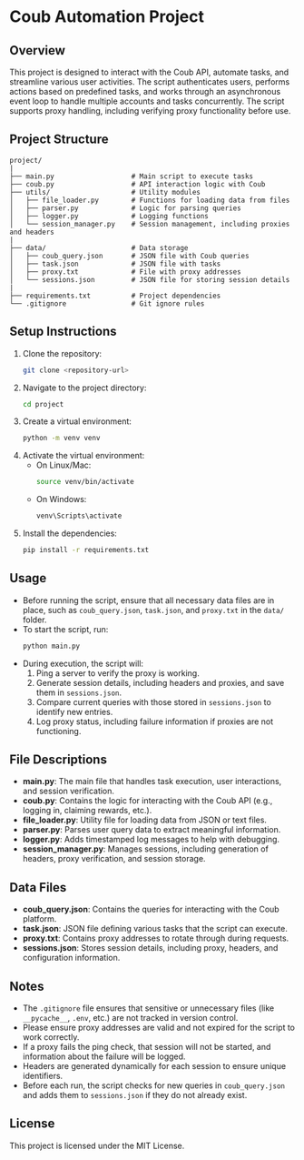 # Coub Automation Project

## Overview
This project is designed to interact with the Coub API, automate tasks, and streamline various user activities. The script authenticates users, performs actions based on predefined tasks, and works through an asynchronous event loop to handle multiple accounts and tasks concurrently. The script supports proxy handling, including verifying proxy functionality before use.

## Project Structure
```
project/
|
├── main.py                   # Main script to execute tasks
├── coub.py                   # API interaction logic with Coub
├── utils/                    # Utility modules
│   ├── file_loader.py        # Functions for loading data from files
│   ├── parser.py             # Logic for parsing queries
│   ├── logger.py             # Logging functions
│   └── session_manager.py    # Session management, including proxies and headers
|
├── data/                     # Data storage
│   ├── coub_query.json       # JSON file with Coub queries
│   ├── task.json             # JSON file with tasks
│   ├── proxy.txt             # File with proxy addresses
│   └── sessions.json         # JSON file for storing session details
|
├── requirements.txt          # Project dependencies
└── .gitignore                # Git ignore rules
```

## Setup Instructions
1. Clone the repository:
   ```sh
   git clone <repository-url>
   ```
2. Navigate to the project directory:
   ```sh
   cd project
   ```
3. Create a virtual environment:
   ```sh
   python -m venv venv
   ```
4. Activate the virtual environment:
   - On Linux/Mac:
     ```sh
     source venv/bin/activate
     ```
   - On Windows:
     ```sh
     venv\Scripts\activate
     ```
5. Install the dependencies:
   ```sh
   pip install -r requirements.txt
   ```

## Usage
- Before running the script, ensure that all necessary data files are in place, such as `coub_query.json`, `task.json`, and `proxy.txt` in the `data/` folder.
- To start the script, run:
  ```sh
  python main.py
  ```
- During execution, the script will:
   1. Ping a server to verify the proxy is working.
   2. Generate session details, including headers and proxies, and save them in `sessions.json`.
   3. Compare current queries with those stored in `sessions.json` to identify new entries.
   4. Log proxy status, including failure information if proxies are not functioning.

## File Descriptions
- **main.py**: The main file that handles task execution, user interactions, and session verification.
- **coub.py**: Contains the logic for interacting with the Coub API (e.g., logging in, claiming rewards, etc.).
- **file_loader.py**: Utility file for loading data from JSON or text files.
- **parser.py**: Parses user query data to extract meaningful information.
- **logger.py**: Adds timestamped log messages to help with debugging.
- **session_manager.py**: Manages sessions, including generation of headers, proxy verification, and session storage.

## Data Files
- **coub_query.json**: Contains the queries for interacting with the Coub platform.
- **task.json**: JSON file defining various tasks that the script can execute.
- **proxy.txt**: Contains proxy addresses to rotate through during requests.
- **sessions.json**: Stores session details, including proxy, headers, and configuration information.

## Notes
- The `.gitignore` file ensures that sensitive or unnecessary files (like `__pycache__`, `.env`, etc.) are not tracked in version control.
- Please ensure proxy addresses are valid and not expired for the script to work correctly.
- If a proxy fails the ping check, that session will not be started, and information about the failure will be logged.
- Headers are generated dynamically for each session to ensure unique identifiers.
- Before each run, the script checks for new queries in `coub_query.json` and adds them to `sessions.json` if they do not already exist.

## License
This project is licensed under the MIT License.